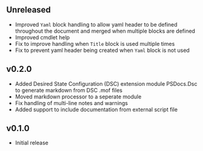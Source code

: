 
## Unreleased

- Improved `Yaml` block handling to allow yaml header to be defined throughout the document and merged when multiple blocks are defined
- Improved cmdlet help
- Fix to improve handling when `Title` block is used multiple times
- Fix to prevent yaml header being created when `Yaml` block is not used

## v0.2.0

- Added Desired State Configuration (DSC) extension module PSDocs.Dsc to generate markdown from DSC .mof files
- Moved markdown processor to a seperate module
- Fix handling of multi-line notes and warnings
- Added support to include documentation from external script file

## v0.1.0

- Initial release